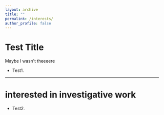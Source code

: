 ```yaml
---
layout: archive
title: ""
permalink: /interests/
author_profile: false
---
```


Test  Title
======
Maybe I wasn't theeeere
* Test1.

------


interested in investigative work
======

* Test2.